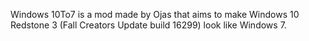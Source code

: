 Windows 10To7 is a mod made by Ojas that aims to make Windows 10 Redstone 3 (Fall Creators Update build 16299) look like Windows 7.
